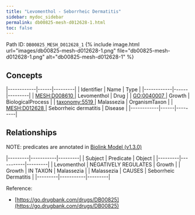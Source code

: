 ```yaml
---
title: "Levomenthol - Seborrheic Dermatitis"
sidebar: mydoc_sidebar
permalink: db00825-mesh-d012628-1.html
toc: false 
---
```



Path ID: `DB00825_MESH_D012628_1`
{% include image.html url="images/db00825-mesh-d012628-1.png" file="db00825-mesh-d012628-1.png" alt="db00825-mesh-d012628-1" %}

## Concepts

|------------|------|---------|
| Identifier | Name | Type    |
|------------|------|---------|
| <a href="https://identifiers.org/MESH:D008610">MESH:D008610 </a> | Levomenthol | Drug |
| <a href="https://identifiers.org/GO:0040007">GO:0040007 </a> | Growth | BiologicalProcess |
| <a href="https://identifiers.org/taxonomy:5519">taxonomy:5519 </a> | Malassezia | OrganismTaxon |
| <a href="https://identifiers.org/MESH:D012628">MESH:D012628 </a> | Seborrheic dermatitis | Disease |
|------------|------|---------|

## Relationships


NOTE: predicates are annotated in <a href="https://github.com/biolink/biolink-model/releases/tag/v1.3.0">Biolink Model (v1.3.0)</a>

|---------|-----------|---------|
| Subject | Predicate | Object  |
|---------|-----------|---------|
| Levomenthol | NEGATIVELY REGULATES | Growth |
| Growth | IN TAXON | Malassezia |
| Malassezia | CAUSES | Seborrheic Dermatitis |
|---------|-----------|---------|

Reference: 
  - [https://go.drugbank.com/drugs/DB00825](https://go.drugbank.com/drugs/DB00825)
